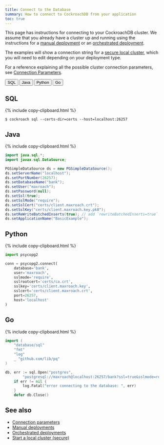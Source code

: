 ```yaml
---
title: Connect to the Database
summary: How to connect to CockroachDB from your application
toc: true
---
```


This page has instructions for connecting to your CockroachDB cluster.  We assume that you already have a cluster up and running using the instructions for a [manual deployment][manual] or an [orchestrated deployment][orchestrated].

The examples will show a connection string for a [secure local cluster][local_secure], which you will need to edit depending on your deployment type.

For a reference explaining all the possible cluster connection parameters, see [Connection Parameters][connection_params].

<div class="filters filters-big clearfix">
  <button class="filter-button" data-scope="sql">SQL</button>
  <button class="filter-button" data-scope="java">Java</button>
  <button class="filter-button" data-scope="python">Python</button>
  <button class="filter-button" data-scope="go">Go</button>
</div>

<section class="filter-content" markdown="1" data-scope="sql">

## SQL

{% include copy-clipboard.html %}
~~~ shell
$ cockroach sql --certs-dir=certs --host=localhost:26257
~~~

</section>

<section class="filter-content" markdown="1" data-scope="java">

## Java

{% include copy-clipboard.html %}
~~~ java
import java.sql.*;
import javax.sql.DataSource;

PGSimpleDataSource ds = new PGSimpleDataSource();
ds.setServerName("localhost");
ds.setPortNumber(26257);
ds.setDatabaseName("bank");
ds.setUser("maxroach");
ds.setPassword(null);
ds.setSsl(true);
ds.setSslMode("require");
ds.setSslCert("certs/client.maxroach.crt");
ds.setSslKey("certs/client.maxroach.key.pk8");
ds.setReWriteBatchedInserts(true); // add `rewriteBatchedInserts=true` to pg connection string
ds.setApplicationName("BasicExample");
~~~

</section>

<section class="filter-content" markdown="1" data-scope="python">

## Python

{% include copy-clipboard.html %}
~~~ python
import psycopg2

conn = psycopg2.connect(
    database='bank',
    user='maxroach',
    sslmode='require',
    sslrootcert='certs/ca.crt',
    sslkey='certs/client.maxroach.key',
    sslcert='certs/client.maxroach.crt',
    port=26257,
    host='localhost'
)
~~~

</section>

<section class="filter-content" markdown="1" data-scope="go">

## Go

{% include copy-clipboard.html %}
~~~ go
import (
    "database/sql"
    "fmt"
    "log"
    _ "github.com/lib/pq"
)

db, err := sql.Open("postgres",
        "postgresql://maxroach@localhost:26257/bank?ssl=true&sslmode=require&sslrootcert=certs/ca.crt&sslkey=certs/client.maxroach.key&sslcert=certs/client.maxroach.crt")
    if err != nil {
        log.Fatal("error connecting to the database: ", err)
    }
    defer db.Close()
~~~

</section>

## See also

- [Connection parameters][connection_params]
- [Manual deployments][manual]
- [Orchestrated deployments][orchestrated]
- [Start a local cluster (secure)][local_secure]

<!-- Reference Links -->

[manual]: manual-deployment.html
[orchestrated]: orchestration.html
[local_secure]: secure-a-cluster.html
[connection_params]: connection-parameters.html
